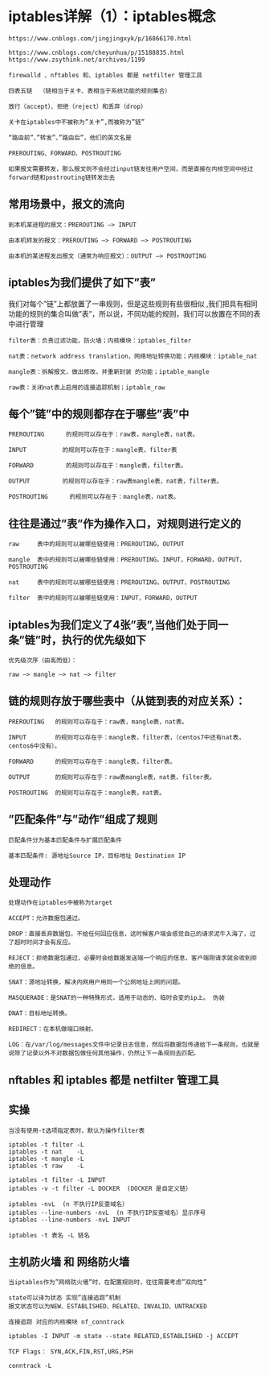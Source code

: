 # iptables详解（1）：iptables概念


    https://www.cnblogs.com/jingjingxyk/p/16866170.html

    https://www.cnblogs.com/cheyunhua/p/15188835.html
    https://www.zsythink.net/archives/1199

    firewalld 、nftables 和、iptables 都是 netfilter 管理工具

    四表五链  （链相当于关卡、表相当于系统功能的规则集合）

    放行（accept）、拒绝（reject）和丢弃（drop）

    关卡在iptables中不被称为”关卡”,而被称为”链”

    “路由前”、”转发”、”路由后”，他们的英文名是

    PREROUTING、FORWARD、POSTROUTING

    如果报文需要转发，那么报文则不会经过input链发往用户空间，而是直接在内核空间中经过forward链和postrouting链转发出去

## 常用场景中，报文的流向

    到本机某进程的报文：PREROUTING –> INPUT

    由本机转发的报文：PREROUTING –> FORWARD –> POSTROUTING

    由本机的某进程发出报文（通常为响应报文）：OUTPUT –> POSTROUTING

## iptables为我们提供了如下”表”

我们对每个”链”上都放置了一串规则，但是这些规则有些很相似 ,我们把具有相同功能的规则的集合叫做”表”，所以说，不同功能的规则，我们可以放置在不同的表中进行管理

    filter表：负责过滤功能，防火墙；内核模块：iptables_filter

    nat表：network address translation，网络地址转换功能；内核模块：iptable_nat

    mangle表：拆解报文，做出修改，并重新封装 的功能；iptable_mangle

    raw表：关闭nat表上启用的连接追踪机制；iptable_raw

## 每个”链”中的规则都存在于哪些”表”中

    PREROUTING      的规则可以存在于：raw表，mangle表，nat表。

    INPUT          的规则可以存在于：mangle表，filter表

    FORWARD         的规则可以存在于：mangle表，filter表。

    OUTPUT         的规则可以存在于：raw表mangle表，nat表，filter表。

    POSTROUTING      的规则可以存在于：mangle表，nat表。

## 往往是通过”表”作为操作入口，对规则进行定义的

    raw     表中的规则可以被哪些链使用：PREROUTING，OUTPUT

    mangle  表中的规则可以被哪些链使用：PREROUTING，INPUT，FORWARD，OUTPUT，POSTROUTING

    nat     表中的规则可以被哪些链使用：PREROUTING，OUTPUT，POSTROUTING

    filter  表中的规则可以被哪些链使用：INPUT，FORWARD，OUTPUT

## iptables为我们定义了4张”表”,当他们处于同一条”链”时，执行的优先级如下
    优先级次序（由高而低）：

    raw –> mangle –> nat –> filter


## 链的规则存放于哪些表中（从链到表的对应关系）：

    PREROUTING   的规则可以存在于：raw表，mangle表，nat表。

    INPUT        的规则可以存在于：mangle表，filter表，（centos7中还有nat表，centos6中没有）。

    FORWARD      的规则可以存在于：mangle表，filter表。

    OUTPUT       的规则可以存在于：raw表mangle表，nat表，filter表。

    POSTROUTING  的规则可以存在于：mangle表，nat表。

## ”匹配条件”与”动作”组成了规则
    匹配条件分为基本匹配条件与扩展匹配条件

    基本匹配条件: 源地址Source IP，目标地址 Destination IP




## 处理动作

    处理动作在iptables中被称为target

    ACCEPT：允许数据包通过。

    DROP：直接丢弃数据包，不给任何回应信息，这时候客户端会感觉自己的请求泥牛入海了，过了超时时间才会有反应。

    REJECT：拒绝数据包通过，必要时会给数据发送端一个响应的信息，客户端刚请求就会收到拒绝的信息。

    SNAT：源地址转换，解决内网用户用同一个公网地址上网的问题。

    MASQUERADE：是SNAT的一种特殊形式，适用于动态的、临时会变的ip上。 伪装

    DNAT：目标地址转换。

    REDIRECT：在本机做端口映射。

    LOG：在/var/log/messages文件中记录日志信息，然后将数据包传递给下一条规则，也就是说除了记录以外不对数据包做任何其他操作，仍然让下一条规则去匹配。

## nftables 和 iptables 都是 netfilter 管理工具

## 实操
    当没有使用-t选项指定表时，默认为操作filter表

    iptables -t filter -L
    iptables -t nat    -L
    iptables -t mangle -L
    iptables -t raw    -L

    iptables -t filter -L INPUT
    iptables -v -t filter -L DOCKER  (DOCKER 是自定义链）

    iptables -nvL  (n 不执行IP反查域名）
    iptables --line-numbers -nvL  (n 不执行IP反查域名）显示序号
    iptables --line-numbers -nvL INPUT

    iptables -t 表名 -L 链名


## 主机防火墙  和 网络防火墙
    当iptables作为”网络防火墙”时，在配置规则时，往往需要考虑”双向性”

    state可以译为状态 实现”连接追踪”机制
    报文状态可以为NEW、ESTABLISHED、RELATED、INVALID、UNTRACKED

    连接追踪 对应的内核模块 nf_conntrack

    iptables -I INPUT -m state --state RELATED,ESTABLISHED -j ACCEPT

    TCP Flags： SYN,ACK,FIN,RST,URG,PSH

    conntrack -L
